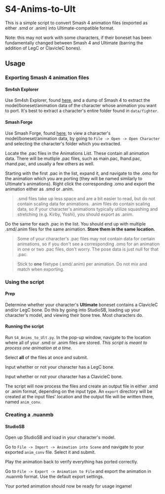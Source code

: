 # S4-Anims-to-Ult

This is a simple script to convert Smash 4 animation files (exported as either .smd or .anim) into Ultimate-compatible format.

Note: this may not work with some characters, if their boneset has been fundamentally changed between Smash 4 and Ultimate (barring the addition of LegC or ClavicleC bones).

## Usage
### Exporting Smash 4 animation files
#### Sm4sh Explorer
Use Sm4sh Explorer, found [here](https://github.com/Deinonychus71/Sm4shExplorer), and a dump of Smash 4 to extract the model/boneset/animation data of the character whose animation you want to port. It's best to extract a character's entire folder found in `data/fighter`.

#### Smash Forge
Use Smash Forge, found [here](https://github.com/jam1garner/Smash-Forge), to view a character's model/boneset/animation data, by going to `File -> Open -> Open Character` and selecting the character's folder which you extracted.  
 
Locate the .pac files in the Animations List. These contain all animation data. There will be mutliple .pac files, such as main.pac, lhand.pac, rhand.pac, and usually a few others as well.
 
Starting with the first .pac in the list, expand it, and navigate to the .omo for the animation which you are porting (they will be named similarly to Ultimate's animations). Right click the corresponding .omo and export the animation either as .smd or .anim.
 
>.smd files take up less space and are a bit easier to read, but do not contain scaling data for animations. .anim files do contain scaling data, so if your character's animations typically utilize squashing and stretching (e.g. Kirby, Yoshi), you should export as .anim.

Do the same for each .pac in the list. You should end up with multiple .smd/.anim files for the same animation. **Store them in the same location.**
>Some of your character's .pac files may not contain data for certain animations, so if you don't see a corresponding .omo for an animation in one or two .pac files, don't worry. The pose data is just null for that .pac.

>Stick to **one** filetype (.smd/.anim) per animation. Do not mix and match when exporting.


### Using the script
#### Prep
Determine whether your character's **Ultimate** boneset contains a ClavicleC and/or LegC bone. Do this by going into StudioSB, loading up your character's model, and viewing their bone tree. Most characters do.

#### Running the script
Run `S4_Anims_to_Ult.py`. In the pop-up window, navigate to the location where all of your .smd or .anim files are stored. *This script is meant to process one animation at a time.*

Select **all** of the files at once and submit.

Input whether or not your character has a LegC bone.

Input whether or not your character has a ClavicleC bone.

The script will now process the files and create an output file in either .smd or .anim format, depending on the input type. An `export` directory will be created at the input files' location and the output file will be written there, named `anim_conv`.


### Creating a .nuanmb
#### StudioSB
Open up StudioSB and load in your character's model.

Go to `File -> Import -> Animation into Scene` and navigate to your exported `anim_conv` file. Select it and submit.

Play the animation back to verify everything has ported correctly.

Go to `File -> Export -> Animation to File` and export the animation in .nuanmb format. Use the default export settings.



Your ported animation should now be ready for usage ingame!
